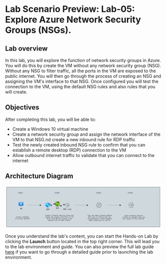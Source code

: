 # Lab Scenario Preview: Lab-05: Explore Azure Network Security Groups (NSGs).

## Lab overview

In this lab, you will explore the function of network security groups in Azure. You will do this by create the VM without any network security group (NSG). Without any NSG to filter traffic, all the ports in the VM are exposed to the public internet. You will then go through the process of creating an NSG and assigning the VM's interface to that NSG. Once configured you will test the connection to the VM, using the default NSG rules and also rules that you will create.

## Objectives

After completing this lab, you will be able to:

- Create a Windows 10 virtual machine
- Create a network security group and assign the network interface of the VM to that NSG.nd create a new inbound rule for RDP traffic
- Test the newly created inbound NSG rule to confirm that you can establish a remote desktop (RDP) connection to the VM
- Allow outbound internet traffic to validate that you can connect to the internet

## Architecture Diagram

 ![](./Images/lab5.png)

Once you understand the lab's content, you can start the Hands-on Lab by clicking the **Launch** button located in the top right corner. This will lead you to the lab environment and guide. You can also preview the full lab guide [here](https://experience.cloudlabs.ai/#/labguidepreview/f4ba658e-0401-499f-9c66-a91afd5f5110) if you want to go through a detailed guide prior to launching the lab environment. 
